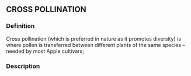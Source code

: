 ## CROSS POLLINATION
### Definition
Cross pollination (which is preferred in nature as it promotes diversity) is where pollen is transferred between different plants of the same species – needed by most Apple cultivars;

### Description
